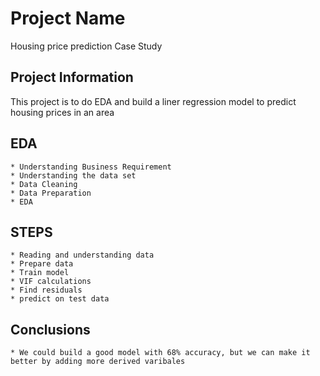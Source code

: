 # Project Name
Housing price prediction Case Study

## Project Information
This project is to do EDA and build a liner regression model to predict housing prices in an area


## EDA
	* Understanding Business Requirement
	* Understanding the data set
	* Data Cleaning 
	* Data Preparation
	* EDA
	
	
## STEPS 
	* Reading and understanding data
	* Prepare data 
	* Train model
	* VIF calculations
	* Find residuals
	* predict on test data
	
## Conclusions
	* We could build a good model with 68% accuracy, but we can make it better by adding more derived varibales
	

